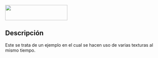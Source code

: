 <img src="./MultipleTextures/images/square.jpg" width="200" height="50"></img>

## Descripción
Este se trata de un ejemplo en el cual se hacen uso de varias texturas al mismo tiempo.